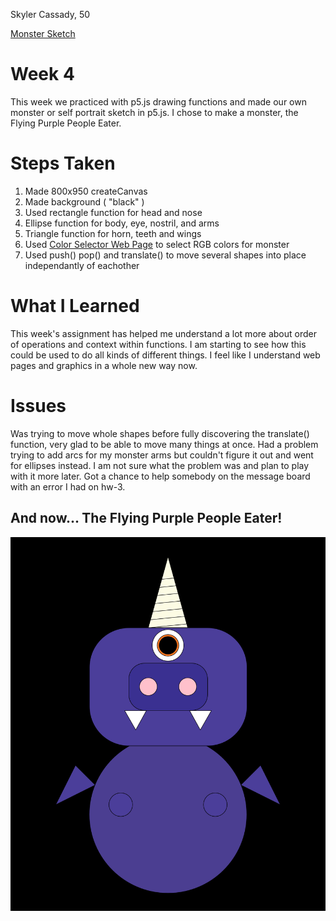 Skyler Cassady, 50

[Monster Sketch](https://cassadys.github.io/120-work/hw-4/)

# Week 4
This week we practiced with p5.js drawing functions and made our own monster or self portrait sketch in p5.js.  I chose to make a monster, the Flying Purple People Eater.

# Steps Taken
1. Made 800x950 createCanvas
2. Made background ( "black" )
2. Used rectangle function for head and nose
3. Ellipse function for body, eye, nostril, and arms
4. Triangle function for horn, teeth and wings
5. Used [Color Selector Web Page](https://www.ginifab.com/feeds/pms/pms_color_in_image.php) to select RGB colors for monster
5. Used push() pop() and translate() to move several shapes into place independantly of eachother

# What I Learned
This week's assignment has helped me understand a lot more about order of operations and context within functions.  I am starting to see how this could be used to do all kinds of different things.  I feel like I understand web pages and graphics in a whole new way now.

# Issues
Was trying to move whole shapes before fully discovering the translate() function, very glad to be able to move many things at once.  Had a problem trying to add arcs for my monster arms but couldn't figure it out and went for ellipses instead.  I am not sure what the problem was and plan to play with it more later.  Got a chance to help somebody on the message board with an error I had on hw-3.

## And now... The Flying Purple People Eater!

![final hw-3 sketch](imgs/monster2.png)
